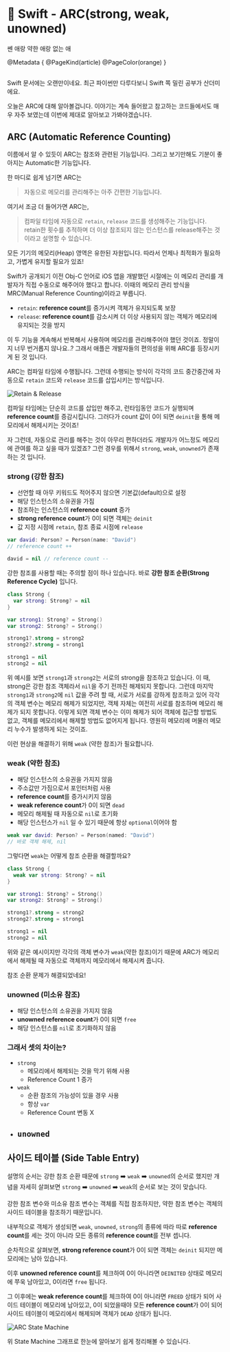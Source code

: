 # 🍎 Swift - ARC(strong, weak, unowned)

쎈 애랑 약한 애랑 없는 애

@Metadata {
  @PageKind(article)
  @PageColor(orange)
}

##

Swift 문서에는 오랜만이네요. 최근 파이썬만 다루다보니 Swift 쪽 밀린 공부가 산더미에요.

오늘은 ARC에 대해 알아볼겁니다. 이야기는 계속 들어왔고 참고하는 코드들에서도 매우 자주 보였는데 이번에 제대로 알아보고 가봐야겠습니다.

## ARC (Automatic Reference Counting)

이름에서 알 수 있듯이 ARC는 참조와 관련된 기능입니다. 그리고 보기만해도 기분이 좋아지는 Automatic한 기능입니다.

한 마디로 쉽게 넘기면 ARC는

> 자동으로 메모리를 관리해주는 아주 간편한 기능입니다.

여기서 조금 더 들어가면 ARC는,

> 컴파일 타임에 자동으로 `retain`, `release` 코드를 생성해주는 기능입니다. retain한 횟수를 추적하며 더 이상 참조되지 않는 인스턴스를 release해주는 것 이라고 설명할 수 있습니다.

모든 기기의 메모리(Heap) 영역은 유한된 자원입니다. 따라서 언제나 최적화가 필요하고, 가볍게 유지할 필요가 있죠!

Swift가 공개되기 이전 Obj-C 언어로 iOS 앱을 개발했던 시절에는 이 메모리 관리를 개발자가 직접 수동으로 해주어야 했다고 합니다. 이때의 메모리 관리 방식을 MRC(Manual Reference Counting)이라고 부릅니다.

- `retain`: **reference count**를 증가시켜 객체가 유지되도록 보장
- `release`: **reference count**를 감소시켜 더 이상 사용되지 않는 객체가 메모리에 유지되는 것을 방지

이 두 기능을 계속해서 반복해서 사용하며 메모리를 관리해주어야 했던 것이죠. 정말이지 너무 번거롭지 않나요..? 그래서 애플은 개발자들의 편의성을 위해 ARC를 등장시키게 된 것 입니다.

ARC는 컴파일 타임에 수행됩니다. 그런데 수행되는 방식이 각각의 코드 중간중간에 자동으로 `retain` 코드와 `release` 코드를 삽입시키는 방식입니다.

![Retain & Release](retainrelease)

컴파일 타임에는 단순히 코드를 삽입만 해주고, 런타임동안 코드가 실행되며 **reference count**를 증감시킵니다. 그러다가 count 값이 0이 되면 `deinit`을 통해 메모리에서 해제시키는 것이죠!

자 그런데, 자동으로 관리를 해주는 것이 아무리 편하더라도 개발자가 어느정도 메모리에 관여를 하고 싶을 때가 있겠죠? 그런 경우를 위해서 `strong`, `weak`, `unowned`가 존재하는 것 입니다.

### strong (강한 참조)

- 선언할 때 아무 키워드도 적어주지 않으면 기본값(default)으로 설정
- 해당 인스턴스의 소유권을 가짐
- 참조하는 인스턴스의 **reference count** 증가
- **strong reference count**가 0이 되면 객체는 `deinit`
- 값 지정 시점에 `retain`, 참조 종료 시점에 `release`

```swift
var david: Person? = Person(name: "David")
// reference count ++

david = nil // reference count --
```

강한 참조를 사용할 때는 주의할 점이 하나 있습니다. 바로 **강한 참조 순환(Strong Reference Cycle)** 입니다.

```swift
class Strong {
  var strong: Strong? = nil
}

var strong1: Strong? = Strong()
var strong2: Strong? = Strong()

strong1?.strong = strong2
strong2?.strong = strong1

strong1 = nil
strong2 = nil
```

위 예시를 보면 `strong1`과 `strong2`는 서로의 strong을 참조하고 있습니다. 이 때, strong은 강한 참조 객체라서 `nil`을 주기 전까진 해제되지 못합니다.
그런데 마지막 `strong1`과 `strong2`에 `nil` 값을 주려 할 때, 서로가 서로를 강하게 참조하고 있어 각각의 객체 변수는 메모리 해제가 되었지만, 객체 자체는 여전히 서로를 참조하며 메모리 해제가 되지 못합니다.
이렇게 되면 객체 변수는 이미 해제가 되어 객체에 접근할 방법도 없고, 객체를 메모리에서 해제할 방법도 없어지게 됩니다.
영원히 메모리에 머물러 메모리 누수가 발생하게 되는 것이죠.

이런 현상을 해결하기 위해 `weak` (약한 참조)가 필요합니다.

### weak (약한 참조)

- 해당 인스턴스의 소유권을 가지지 않음
- 주소값만 가짐으로서 포인터처럼 사용
- **reference count**를 증가시키지 않음
- **weak reference count**가 0이 되면 `dead`
- 메모리 해제될 때 자동으로 `nil`로 초기화
- 해당 인스턴스가 `nil` 일 수 있기 때문에 항상 `optional`이어야 함

```swift
weak var david: Person? = Person(named: "David")
// 바로 객체 해제, nil
```

그렇다면 `weak`는 어떻게 참조 순환을 해결할까요?

```swift
class Strong {
  weak var strong: Strong? = nil
}

var strong1: Strong? = Strong()
var strong2: Strong? = Strong()

strong1?.strong = strong2
strong2?.strong = strong1

strong1 = nil
strong2 = nil
```

위와 같은 예시이지만 각각의 객체 변수가 `weak`(약한 참조)이기 때문에 ARC가 메모리에서 해제될 때 자동으로 객체까지 메모리에서 해제시켜 줍니다.

참조 순환 문제가 해결되었네요!

### unowned (미소유 참조)

- 해당 인스턴스의 소유권을 가지지 않음
- **unowned reference count**가 0이 되면 `free`
- 해당 인스턴스를 `nil`로 초기화하지 않음


### 그래서 셋의 차이는?

- `strong`
  - 메모리에서 해제되는 것을 막기 위해 사용
  - Reference Count 1 증가
- `weak`
  - 순환 참조의 가능성이 있을 경우 사용
  - 항상 `var`
  - Reference Count 변동 X
- `unowned`
  - 

## 사이드 테이블 (Side Table Entry)

설명의 순서는 강한 참조 순환 때문에 `strong` ➡️ `weak` ➡️ `unowned`의 순서로 했지만 개념을 자세히 살펴보면 `strong` ➡️ `unowned` ➡️ `weak`의 순서로 보는 것이 맞습니다.

강한 참조 변수와 미소유 참조 변수는 객체를 직접 참조하지만, 약한 참조 변수는 객체의 사이드 테이블을 참조하기 때문입니다.

내부적으로 객체가 생성되면 `weak`, `unowned`, `strong`의 종류에 따라 따로 **reference count**를 세는 것이 아니라 모든 종류의 **reference count**를 전부 셉니다.

순차적으로 살펴보면,
**strong reference count**가 0이 되면 객체는 `deinit` 되지만 메모리에는 남아 있습니다.

이후 **unowned reference count**를 체크하여 0이 아니라면 `DEINITED` 상태로 메모리에 쭈욱 남아있고, 0이라면 `free` 됩니다.

그 이후에는 **weak reference count**를 체크하여 0이 아니라면 `FREED` 상태가 되어 사이드 테이블이 메모리에 남아있고, 0이 되었을때야 모든 **reference count**가 0이 되어 사이드 테이블이 메모리에서 해제되며 객체가 `DEAD` 상태가 됩니다.

![ARC State Machine](ARCStateMachine)

위 State Machine 그래프로 한눈에 알아보기 쉽게 정리해볼 수 있습니다.
